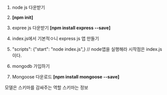 1. node js 다운받기
2. **[npm init]**
3. expree js 다운받기
   **[npm install express --save]**
4. index.js에서 기본적ㅇ니 express js 앱 만들기
5. "scripts": {"start": "node index.js",}
   // node앱을 실행해라 시작점은 index.js이다.
6. mongodb 가입하기

7. Mongoose 다운로드
   **[npm install mongoose --save]**

모델은 스키마를 감싸주는 역할
스키마는 정보
